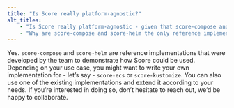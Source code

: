 ```yaml
---
title: "Is Score really platform-agnostic?"
alt_titles:
    - "Is Score really platform-agnostic - given that score-compose and score-helm are the only available implementations?"
    - "Why are score-compose and score-helm the only reference implementations?"
---
```


Yes. `score-compose` and `score-helm` are reference implementations that were developed by the team to demonstrate how Score could be used. Depending on your use case, you might want to write your own implementation for - let’s say - `score-ecs` or `score-kustomize`. You can also use one of the existing implementations and extend it according to your needs. If you’re interested in doing so, don’t hesitate to reach out, we’d be happy to collaborate.
